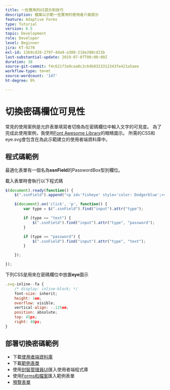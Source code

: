 ```yaml
---
title: 一些實用的UI提示和技巧
description: 檔案以示範一些實用的使用者介面提示
feature: Adaptive Forms
type: Tutorial
version: 6.5
topic: Development
role: Developer
level: Beginner
jira: KT-9270
exl-id: 13b9cd28-2797-4da9-a300-218e208cd21b
last-substantial-update: 2019-07-07T00:00:00Z
duration: 38
source-git-commit: f4c621f3a9caa8c2c64b8323312343fe421a5aee
workflow-type: tm+mt
source-wordcount: '147'
ht-degree: 0%

---
```


# 切換密碼欄位可見性

常見的使用案例是允許表單填寫者切換為在密碼欄位中輸入文字的可見度。
為了完成此使用案例，我使用[Font Awesome Library](https://fontawesome.com/)的眼睛圖示。 所需的CSS和eye.svg會包含在為此示範建立的使用者端資料庫中。



## 程式碼範例

最適化表單有一個名為&#x200B;**ssnField**&#x200B;的PasswordBox型別欄位。

載入表單時會執行以下程式碼

```javascript
$(document).ready(function() {
    $(".ssnField").append("<p id='fisheye' style='color: Dodgerblue';><i class='fa fa-eye'></i></p>");

    $(document).on('click', 'p', function() {
        var type = $(".ssnField").find("input").attr("type");

        if (type == "text") {
            $(".ssnField").find("input").attr("type", "password");
        }

        if (type == "password") {
            $(".ssnField").find("input").attr("type", "text");
        }

    });

});
```

下列CSS是用來在密碼欄位中放置&#x200B;**eye**&#x200B;圖示

```javascript
.svg-inline--fa {
    /* display: inline-block; */
    font-size: inherit;
    height: 1em;
    overflow: visible;
    vertical-align: -.125em;
    position: absolute;
    top: 45px;
    right: 40px;
}
```

## 部署切換密碼範例

* 下載[使用者端資料庫](assets/simple-ui-tips.zip)
* 下載[範例表單](assets/simple-ui-tricks-form.zip)
* 使用[封裝管理員UI](http://localhost:4502/crx/packmgr/index.jsp)匯入使用者端程式庫
* 使用[Forms和檔案](http://localhost:4502/aem/forms.html/content/dam/formsanddocuments)匯入範例表單
* [預覽表單](http://localhost:4502/content/dam/formsanddocuments/simpleuitips/jcr:content?wcmmode=disabled)
